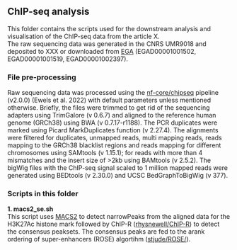 ## ChIP-seq analysis 
This folder contains the scripts used for the downstream analysis and visualisation of the ChIP-seq data from the article X. \
The raw sequencing data was generated in the CNRS UMR9018 and deposited to XXX or downloaded from [EGA](https://ega-archive.org/) (EGAD00001001502, EGAD00001001519, EGAD00001002397).

### File pre-processing
Raw sequencing data was processed using the [nf-core/chipseq](https://nf-co.re/chipseq/2.0.0) pipeline (v2.0.0) (Ewels et al. 2022) with default parameters unless mentioned otherwise. 
Briefly, the files were trimmed to get rid of the sequencing adapters using TrimGalore (v 0.6.7) and aligned to the reference human genome (GRCh38) using BWA (v 0.7.17-r1188).
The PCR duplicates were marked using Picard MarkDuplicates function (v 2.27.4). The alignments were filtered for duplicates, unmapped reads, multi mapping reads, reads mapping 
to the GRCh38 blacklist regions and reads mapping for different chromosomes using SAMtools (v 1.15.1); for reads with more than 4 mismatches and the insert size of >2kb using 
BAMtools (v 2.5.2). The bigWig files with the ChIP-seq signal scaled to 1 million mapped reads were generated using BEDtools (v 2.30.0) and UCSC BedGraphToBigWig (v 377).

### Scripts in this folder
**1. macs2_se.sh** \
This script uses [MACS2](https://pypi.org/project/MACS2/) to detect narrowPeaks from the aligned data for the H3K27Ac histone mark followed by ChIP-R ([rhysnewell/ChIP-R](https://github.com/rhysnewell/ChIP-R)) to detect the consensus peaksets.
The consensus peaks are fed to the arank ordering of super-enhancers (ROSE) algortihm ([stjude/ROSE/](https://github.com/stjude/ROSE/tree/master)).
